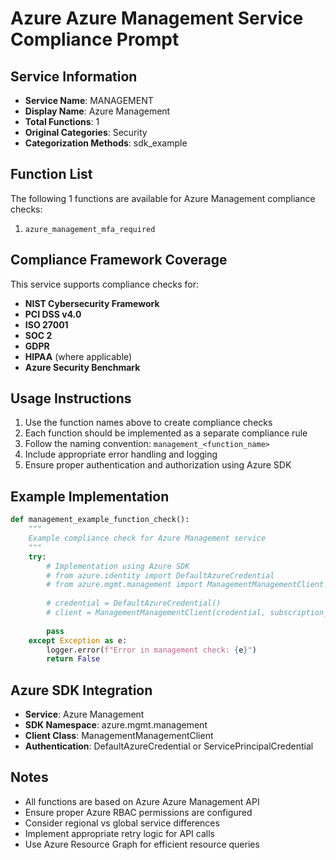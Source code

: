 # Azure Azure Management Service Compliance Prompt

## Service Information
- **Service Name**: MANAGEMENT
- **Display Name**: Azure Management
- **Total Functions**: 1
- **Original Categories**: Security
- **Categorization Methods**: sdk_example

## Function List
The following 1 functions are available for Azure Management compliance checks:

1. `azure_management_mfa_required`


## Compliance Framework Coverage
This service supports compliance checks for:
- **NIST Cybersecurity Framework**
- **PCI DSS v4.0**
- **ISO 27001**
- **SOC 2**
- **GDPR**
- **HIPAA** (where applicable)
- **Azure Security Benchmark**

## Usage Instructions
1. Use the function names above to create compliance checks
2. Each function should be implemented as a separate compliance rule
3. Follow the naming convention: `management_<function_name>`
4. Include appropriate error handling and logging
5. Ensure proper authentication and authorization using Azure SDK

## Example Implementation
```python
def management_example_function_check():
    """
    Example compliance check for Azure Management service
    """
    try:
        # Implementation using Azure SDK
        # from azure.identity import DefaultAzureCredential
        # from azure.mgmt.management import ManagementManagementClient
        
        # credential = DefaultAzureCredential()
        # client = ManagementManagementClient(credential, subscription_id)
        
        pass
    except Exception as e:
        logger.error(f"Error in management check: {e}")
        return False
```

## Azure SDK Integration
- **Service**: Azure Management
- **SDK Namespace**: azure.mgmt.management
- **Client Class**: ManagementManagementClient
- **Authentication**: DefaultAzureCredential or ServicePrincipalCredential

## Notes
- All functions are based on Azure Azure Management API
- Ensure proper Azure RBAC permissions are configured
- Consider regional vs global service differences
- Implement appropriate retry logic for API calls
- Use Azure Resource Graph for efficient resource queries
